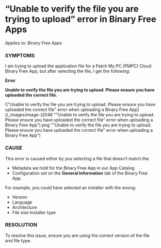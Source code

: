 # “Unable to verify the file you are trying to upload” error in Binary Free Apps

_Applies to: Binary Free Apps_

### SYMPTOMS

I am trying to upload the application file for a Patch My PC (PMPC) Cloud Binary Free App, but after selecting the file, I get the following:

**Error**

**Unable to verify the file you are trying to upload. Please ensure you have uploaded the correct file.**

!["Unable to verify the file you are trying to upload. Please ensure you have uploaded the correct file" error when uploading a Binary Free App](/_images/image-(2048 "\"Unable to verify the file you are trying to upload. Please ensure you have uploaded the correct file\" error when uploading a Binary Free App").png "“Unable to verify the file you are trying to upload. Please ensure you have uploaded the correct file” error when uploading a Binary Free App")

### CAUSE

This error is caused either by you selecting a file that doesn’t match the:

* Metadata we hold for the Binary Free App in our App Catalog
* Configuration set on the **General Information** tab of the Binary Free App.

For example, you could have selected an installer with the wrong:

* Version
* Language
* Architecture
* File size Installer type

### RESOLUTION

To resolve this issue, ensure you are using the correct version of the file and file type.